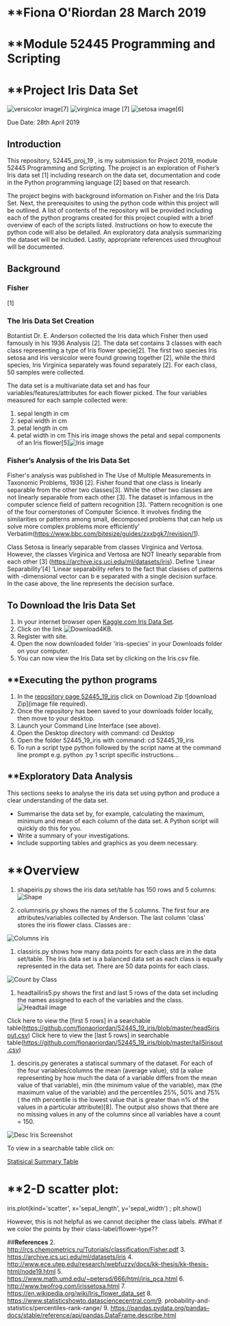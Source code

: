 # **Fiona O'Riordan 28 March 2019
# **Module 52445 Programming and Scripting
# **Project Iris Data Set

![versicolor image](https://github.com/fionaoriordan/52445_19_iris/blob/master/220px-Iris_versicolor_3.jpg)[7]
![virginica image](https://github.com/fionaoriordan/52445_19_iris/blob/master/220px-Iris_virginica.jpg) [7]
![setosa image](https://github.com/fionaoriordan/52445_19_iris/blob/master/setosaimage.jpg)[6]

Due Date: 28th April 2019

## **Introduction**
This repository, 52445_proj_19 , is my submission for Project 2019, module 52445 Programming and Scripting.  The project is an exploration of Fisher’s Iris data set [1] including research on the data set, documentation and code in the Python programming language [2] based on that research.  

The project begins with background information on Fisher and the Iris Data Set.  Next, the prerequisites to using the python code within this project will be outlined. A list of contents of the repository will be provided including each of the python programs created for this project coupled with a brief overview of each of the scripts listed.  Instructions on how to execute the python code will also be detailed.  An exploratory data analysis summarizing the dataset will be included.  Lastly, appropriate references used throughout will be documented.


## **Background**

### **Fisher**
[1]
### **The Iris Data Set Creation**
 Botantist Dr. E. Anderson collected the Iris data which Fisher then used famously in his 1936 Analysis [2].  The data set contains 3 classes with each class representing a type of Iris flower specie[2]. The first two species Iris setosa and Iris versicolor were found growing together [2], while the third species, Iris Virginica separately was found separately [2]. For each class, 50 samples were collected.

 The data set is a multivariate data set and has four variables/features/attributes for each flower picked. The four variables measured for each sample collected were:
   1. sepal length in cm
   1. sepal width in cm
   1. petal length in cm
   1. petal width in cm
  This iris image shows the petal and sepal components of an Iris flower[5]![Iris image](https://github.com/fionaoriordan/52445_19_iris/blob/master/iris_with_labels.jpg) 
 
 

### **Fisher’s Analysis of the Iris Data Set**
 Fisher's analysis was published in The Use of Multiple Measurements in Taxonomic Problems, 1936 [2].  Fisher found that one class is linearly separable from the other two classes[3]. While the other two classes are not linearly separable from each other [3]. The dataset is infamous in the computer science field of pattern recognition [3]. 'Pattern recognition is one of the four cornerstones of Computer Science. It involves finding the similarities or patterns among small, decomposed problems that can help us solve more complex problems more efficiently' Verbatim(https://www.bbc.com/bitesize/guides/zxxbgk7/revision/1).


Class Setosa is linearly separable from classes Virginica and Vertosa. However, the classes Virginica and Vertosa are NOT linearly separable from each other [3] (https://archive.ics.uci.edu/ml/datasets/iris).  Define ‘Linear Separability’[4]
‘Linear separability refers to the fact that classes of patterns with -dimensional vector  can b e separated with a single decision surface. In the case above, the line  represents the decision surface.


## **To Download the Iris Data Set**
1. In your internet browser open [Kaggle.com Iris Data Set](https://www.kaggle.com/uciml/iris). 
1. Click on the link ![Download4KB](https://github.com/fionaoriordan/52445_19_iris/blob/master/kaggleirisdownload.png).
1. Register with site.
1. Open the now downloaded folder 'iris-species' in your Downloads folder on your computer.
1. You can now view the Iris Data set by clicking on the Iris.csv file.

## **Executing the python programs

1. In the [repository page 52445_19_iris](https://github.com/fionaoriordan/52445_19_iris/blob/master/iris_with_labels.jpg) click on Download Zip ![download Zip](image file required).
1. Once the repository has been saved to your downloads folder locally, then move to your desktop.
1. Launch your Command Line Interface (see above).
1. Open the Desktop directory with command: cd Desktop
1. Open the folder 52445_19_iris with command: cd 52445_19_iris
1. To run a script type python followed by the script name at the command line prompt e.g. python .py
1  script specific instructions…

## **Exploratory Data Analysis

This sections seeks to analyse the iris data set using python and produce a clear understanding of the data set.

* Summarise the data set by, for example, calculating the maximum, minimum and mean of each column of the data set. A Python script will quickly do this for you.
*  Write a summary of your investigations.
*  Include supporting tables and graphics as you deem necessary.
# **Overview 
1. shapeiris.py shows the iris data set/table has 150 rows and 5 columns:
![Shape](https://github.com/fionaoriordan/52445_19_iris/blob/master/shapeimage.png)


1. columnsiris.py shows the names of the 5 columns. The first four are attributes/variables collected by Anderson. The last column 'class' stores the iris flower class. Classes are  :

![Columns iris](https://github.com/fionaoriordan/52445_19_iris/blob/master/columnsimage.png)

1. classiris.py shows how many data points for each class are in the data set/table. The Iris data set is a balanced data set as each class is equally represented in the data set. There are 50 data points for each class.

![Count by Class](https://github.com/fionaoriordan/52445_19_iris/blob/master/countclassimage.png)

1. headtailiris5.py shows the first and last 5 rows of the data set including the names assigned to each of the variables and the class. 
![Headtail image](https://github.com/fionaoriordan/52445_19_iris/blob/master/imgheadtail5.png)

Click here to view the [first 5 rows] in a searchable table(https://github.com/fionaoriordan/52445_19_iris/blob/master/head5irisout.csv)
Click here to view the [last 5 rows] in searchable table(https://github.com/fionaoriordan/52445_19_iris/blob/master/tail5irisout.csv)

1. desciris.py generates a statiscal summary of the dataset. For each of the four variables/columns the mean (average value), std (a value representing by how much the data of a variable differs from the mean value of that variable), min (the minimum value of the variable), max (the maximum value of the variable) and the percentiles 25%, 50% and 75% ( the nth percentile is the lowest value that is greater than n% of the values in a particular attribute)[8].  The output also shows that there are no missing values in any of the columns since all variables have a count = 150. 

![Desc Iris Screenshot](https://github.com/fionaoriordan/52445_19_iris/blob/master/descirisshot.png)

To view in a searchable table click on:

[Statisical Summary Table](https://github.com/fionaoriordan/52445_19_iris/blob/master/descirisoutput.csv)

 


# **2-D scatter plot:


iris.plot(kind='scatter', x='sepal_length', y='sepal_width') ;
plt.show()

However, this is not helpful as we cannot decipher the class labels.
#What if we color the points by their class-label/flower-type??






##**References**
2. http://rcs.chemometrics.ru/Tutorials/classification/Fisher.pdf
3. https://archive.ics.uci.edu/ml/datasets/iris
4. http://www.ece.utep.edu/research/webfuzzy/docs/kk-thesis/kk-thesis-html/node19.html
5. https://www.math.umd.edu/~petersd/666/html/iris_pca.html
6. http://www.twofrog.com/irissetosa.html
7. https://en.wikipedia.org/wiki/Iris_flower_data_set
8. https://www.statisticshowto.datasciencecentral.com/9. probability-and-statistics/percentiles-rank-range/
9. https://pandas.pydata.org/pandas-docs/stable/reference/api/pandas.DataFrame.describe.html